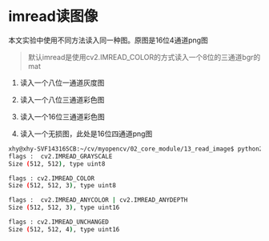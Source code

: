 # imread读图像
本文实验中使用不同方法读入同一种图。原图是16位4通道png图
> 默认imread是使用cv2.IMREAD_COLOR的方式读入一个8位的三通道bgr的mat

1. 读入一个八位一通道灰度图

2. 读入一个八位三通道彩色图

3. 读入一个16位三通道彩色图

4. 读入一个无损图，此处是16位四通道png图

```bash
xhy@xhy-SVF14316SCB:~/cv/myopencv/02_core_module/13_read_image$ python2 imread_examples.py 
flags :  cv2.IMREAD_GRAYSCALE
Size (512, 512), type uint8

flags : cv2.IMREAD_COLOR
Size (512, 512, 3), type uint8

flags :  cv2.IMREAD_ANYCOLOR | cv2.IMREAD_ANYDEPTH
Size (512, 512, 3), type uint16

flags : cv2.IMREAD_UNCHANGED
Size (512, 512, 4), type uint16

```
